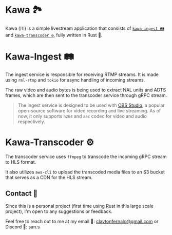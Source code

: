 # Kawa 🏞️

Kawa (川) is a simple livestream application that consists of [`kawa-ingest 🛤`](https://github.com/sanstzu/kawa-ingest) and [`kawa-transcoder ⚙️`](https://github.com/sanstzu/kawa-transcoder), fully written in Rust 🦀.

# Kawa-Ingest 🛤

The ingest service is responsible for receiving RTMP streams. It is made using `rml-rtmp` and `tokio` for async handling of incoming streams.

The raw video and audio bytes is being used to extract NAL units and ADTS frames, which are then sent to the transcoder service through gRPC stream.

> The ingest service is designed to be used with [OBS Studio](https://obsproject.com/), a popular open-source software for video recording and live streaming. As of now, it only supports `h264` and `aac` codec for video and audio respectively.

# Kawa-Transcoder ⚙️

The transcoder service uses `ffmpeg` to transcode the incoming gRPC stream to HLS format.

It also utilizes `aws-cli` to upload the transcoded media files to an S3 bucket that serves as a CDN for the HLS stream.

## Contact 📧

Since this is a personal project (first time using Rust in this large scale project), I'm open to any suggestions or feedback.

Feel free to reach out to me at my email 📧: [claytonfernalo@gmail.com](mailto:claytonfernalo@gmail.com) or Discord 💬: san.s
